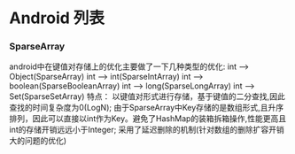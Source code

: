 # Android 列表



### SparseArray

android中在键值对存储上的优化主要做了一下几种类型的优化:
	int --> Object(SparseArray)
	int --> int(SparseIntArray)
	int --> boolean(SparseBooleanArray)
	int --> long(SparseLongArray)
	int --> Set(SparseSetArray)
特点：
	以键值对形式进行存储，基于键值的二分查找,因此查找的时间复杂度为0(LogN);
	由于SparseArray中Key存储的是数组形式,且升序排列，因此可以直接以int作为Key。避免了HashMap的装箱拆箱操作,性能更高且int的存储开销远远小于Integer;
	采用了延迟删除的机制(针对数组的删除扩容开销大的问题的优化) 
